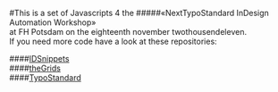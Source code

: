 #This is a set of Javascripts
4 the 
#####«NextTypoStandard InDesign Automation Workshop»  
at FH Potsdam on the eighteenth november twothousendeleven.  
If you need more code have a look at these repositories:  

####[IDSnippets](http://fabiantheblind.github.com/IDSnippets/)  
####[theGrids](http://fabiantheblind.github.com/theGrids/)  
####[TypoStandard](http://fabiantheblind.github.com/TypoStandard/)  
